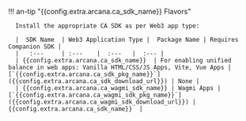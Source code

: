 !!! an-tip "{{config.extra.arcana.ca_sdk_name}} Flavors"

      Install the appropriate CA SDK as per Web3 app type:

      |  SDK Name  | Web3 Application Type |  Package Name | Requires Companion SDK |
      |   :---     | :---    |  :---   |  :--- | 
      | {{config.extra.arcana.ca_sdk_name}}  | For enabling unified balance in web apps: Vanilla HTML/CSS/JS Apps, Vite, Vue Apps | [`{{config.extra.arcana.ca_sdk_pkg_name}}`]({{config.extra.arcana.ca_sdk_download_url}}) | None |
      | {{config.extra.arcana.ca_wagmi_sdk_name}} | Wagmi Apps | [`{{config.extra.arcana.ca_wagmi_sdk_pkg_name}}`]({{config.extra.arcana.ca_wagmi_sdk_download_url}}) | {{config.extra.arcana.ca_sdk_name}}  |